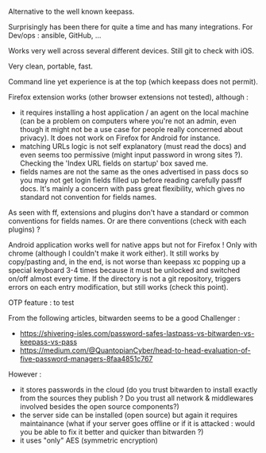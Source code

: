 Alternative to the well known keepass.

Surprisingly has been there for quite a time and has many integrations.
For Dev/ops : ansible, GitHub, ...

Works very well across several different devices.
Still git to check with iOS.

Very clean, portable, fast.

Command line yet experience is at the top (which keepass does not permit).

Firefox extension works (other browser extensions not tested), although :
- it requires installing a host application / an agent on the local machine (can be a problem on computers where you're not an admin, even though it might not be a use case for people really concerned about privacy). It does not work on Firefox for Android for instance.
- matching URLs logic is not self explanatory (must read the docs) and even seems too permissive (might input password in wrong sites ?). Checking the 'Index URL fields on startup' box saved me.
- fields names are not the same as the ones advertised in pass docs so you may not get login fields filled up before reading carefully passff docs. It's mainly a concern with pass great flexibility, which gives no standard not convention for fields names.

As seen with ff, extensions and plugins don't have a standard or common conventions for fields names. Or are there conventions (check with each plugins) ?

Android application works well for native apps but not for Firefox ! Only with chrome (although I couldn't make it work either).
It still works by copy/pasting and, in the end, is not worse than keepass xc popping up a special keyboard 3-4 times because it must be unlocked and switched on/off almost every time.
If the directory is not a git repository, triggers errors on each entry modification, but still works (check this point).

OTP feature : to test

From the following articles, bitwarden seems to be a good Challenger :
- https://shivering-isles.com/password-safes-lastpass-vs-bitwarden-vs-keepass-vs-pass
- https://medium.com/@QuantopianCyber/head-to-head-evaluation-of-five-password-managers-8faa4851c767

However :
- it stores passwords in the cloud (do you trust bitwarden to install exactly from the sources they publish ? Do you trust all network & middlewares involved besides the open source components?)
- the server side can be installed (open source) but again it requires maintainance (what if your server goes offline or if it is attacked : would you be able to fix it better and quicker than bitwarden ?)
- it uses "only" AES (symmetric encryption)
